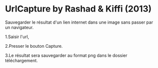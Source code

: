 # UrlCapture by Rashad & Kiffi (2013)
Sauvegarder le résultat d'un lien internet dans une image sans passer par un navigateur.

1.Saisir l'url,

2.Presser le bouton Capture.

3.Le résultat sera sauvegarder au format png dans le dossier téléchargement.
